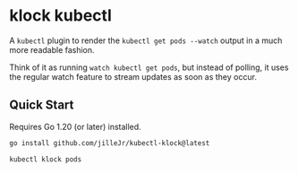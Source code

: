 <!--
SPDX-FileCopyrightText: 2023 Kalle Fagerberg

SPDX-License-Identifier: CC-BY-4.0
-->

# klock kubectl

A `kubectl` plugin to render the `kubectl get pods --watch` output in a
much more readable fashion.

Think of it as running `watch kubectl get pods`, but instead of polling,
it uses the regular watch feature to stream updates as soon as they occur.

## Quick Start

Requires Go 1.20 (or later) installed.

```sh
go install github.com/jilleJr/kubectl-klock@latest

kubectl klock pods
```

